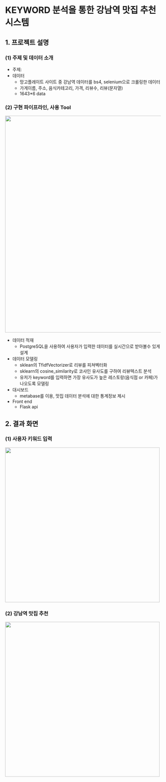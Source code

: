 # KEYWORD 분석을 통한 강남역 맛집 추천 시스템

## 1. 프로젝트 설명

### (1) 주제 및 데이터 소개
- 주제:
- 데이터
    - 망고플레이트 사이트 중 강남역 데이터를 bs4, selenium으로 크롤링한 데이터
    - 가게이름, 주소, 음식카테고리, 가격, 리뷰수, 리뷰(문자열)
    - 1643*6 data
    
### (2) 구현 파이프라인, 사용 Tool

<img width = "700" src ="https://user-images.githubusercontent.com/102526342/222613652-97de87fb-6eff-404a-8762-0a0a3ddac4ac.png">

- 데이터 적재
    - PostgreSQL을 사용하여 사용자가 입력한 데이터를 실시간으로 받아볼수 있게 설계
- 데이터 모델링
    - sklean의 TfidfVectorizer로 리뷰를 피쳐벡터화
    - sklearn의 cosine_similarity로 코사인 유사도를 구하여 리뷰텍스트 분석
    - 유저가 keyword를 입력하면 가장 유사도가 높은 레스토랑(음식점 or 카페)가 나오도록 모델링
- 대시보드 
    - metabase를 이용, 맛집 데이터 분석에 대한 통계정보 제시
- Front end
    - Flask api
    
## 2. 결과 화면

### (1) 사용자 키워드 입력

<img width ="500" src ="https://user-images.githubusercontent.com/102526342/222617111-1c2f4b24-4031-48a0-a5f9-f3652cbcbbb6.png">

### (2) 강남역 맛집 추천

<img width ="500" src="https://user-images.githubusercontent.com/102526342/222617275-661286a6-cfd3-4663-aa31-ef6d6f58f336.png">


